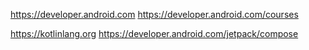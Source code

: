 https://developer.android.com
https://developer.android.com/courses

https://kotlinlang.org
https://developer.android.com/jetpack/compose
